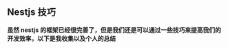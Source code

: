 ## Nestjs 技巧

**虽然 nestjs 的框架已经很完善了，但是我们还是可以通过一些技巧来提高我们的开发效率，以下是我收集以及个人的总结**

<!-- @include:./Decorators.md -->
<!-- @include:./performanceOptimization.md -->
<!-- @include:./nestcliJson.md -->
